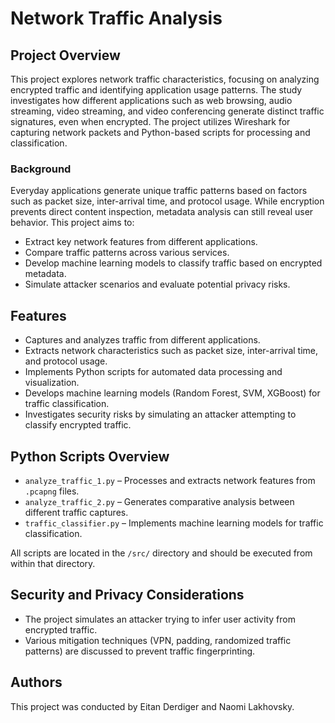 # Network Traffic Analysis

## Project Overview

This project explores network traffic characteristics, focusing on analyzing encrypted traffic and identifying application usage patterns. The study investigates how different applications such as web browsing, audio streaming, video streaming, and video conferencing generate distinct traffic signatures, even when encrypted. The project utilizes Wireshark for capturing network packets and Python-based scripts for processing and classification.

### Background

Everyday applications generate unique traffic patterns based on factors such as packet size, inter-arrival time, and protocol usage. While encryption prevents direct content inspection, metadata analysis can still reveal user behavior. This project aims to:

- Extract key network features from different applications.
- Compare traffic patterns across various services.
- Develop machine learning models to classify traffic based on encrypted metadata.
- Simulate attacker scenarios and evaluate potential privacy risks.

## Features

- Captures and analyzes traffic from different applications.
- Extracts network characteristics such as packet size, inter-arrival time, and protocol usage.
- Implements Python scripts for automated data processing and visualization.
- Develops machine learning models (Random Forest, SVM, XGBoost) for traffic classification.
- Investigates security risks by simulating an attacker attempting to classify encrypted traffic.

## Python Scripts Overview

- `analyze_traffic_1.py` – Processes and extracts network features from `.pcapng` files.
- `analyze_traffic_2.py` – Generates comparative analysis between different traffic captures.
- `traffic_classifier.py` – Implements machine learning models for traffic classification.

All scripts are located in the `/src/` directory and should be executed from within that directory.

## Security and Privacy Considerations

- The project simulates an attacker trying to infer user activity from encrypted traffic.
- Various mitigation techniques (VPN, padding, randomized traffic patterns) are discussed to prevent traffic fingerprinting.

## Authors

This project was conducted by Eitan Derdiger and Naomi Lakhovsky.
